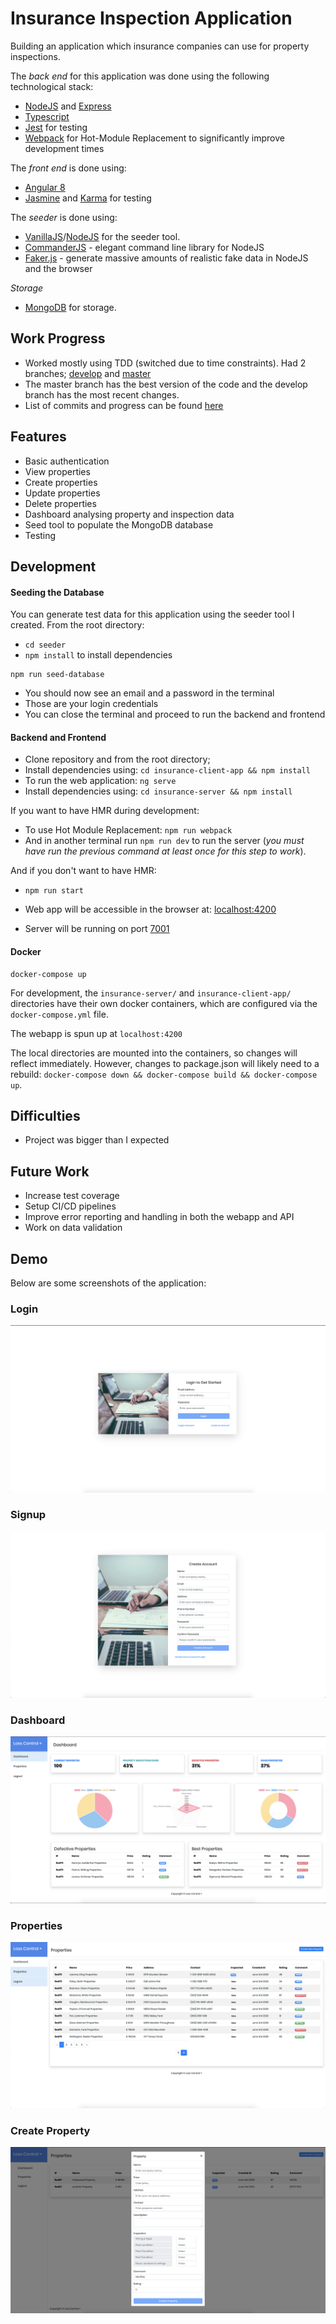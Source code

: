 Insurance Inspection Application
========================================
Building an application which insurance companies can use for property inspections. 

The _back end_ for this application was done using the following technological stack:
* [NodeJS]() and [Express]()
* [Typescript]()
* [Jest]() for testing
* [Webpack]() for Hot-Module Replacement to significantly improve development times

The _front end_ is done using:
* [Angular 8]()
* [Jasmine]() and [Karma]() for testing

The _seeder_ is done using:
* [VanillaJS]()/[NodeJS]() for the seeder tool.
* [CommanderJS](https://github.com/tj/commander.js/) - elegant command line library for NodeJS
* [Faker.js](https://github.com/marak/Faker.js/) - generate massive amounts of realistic fake data in NodeJS and the browser

_Storage_
* [MongoDB]() for storage.

## Work Progress
* Worked mostly using TDD (switched due to time constraints). Had 2 branches; [develop]() and [master]()
* The master branch has the best version of the code and the develop branch has the most recent changes.
* List of commits and progress can be found [here](https://github.com/DanCarl857/web-developer-hiring-project/commits/develop)

## Features
* Basic authentication
* View properties
* Create properties
* Update properties
* Delete properties
* Dashboard analysing property and inspection data
* Seed tool to populate the MongoDB database
* Testing

## Development

#### Seeding the Database
You can generate test data for this application using the seeder tool I created.
From the root directory:
* `cd seeder`
* `npm install` to install dependencies
```
npm run seed-database
```
* You should now see an email and a password in the terminal
* Those are your login credentials
* You can close the terminal and proceed to run the backend and frontend

#### Backend and Frontend
* Clone repository and from the root directory;
* Install dependencies using: `cd insurance-client-app && npm install` 
* To run the web application: `ng serve`
* Install dependencies using: `cd insurance-server && npm install` 

If you want to have HMR during development:

* To use Hot Module Replacement: `npm run webpack` 
* And in another terminal run `npm run dev` to run the server (_you must have run the previous command at least once for this step to work_).

And if you don't want to have HMR:

* `npm run start`

* Web app will be accessible in the browser at: [localhost:4200](http://localhost:4200)
* Server will be running on port [7001]()

#### Docker
```
docker-compose up
```

For development, the `insurance-server/` and `insurance-client-app/` directories have their own docker containers, which are configured via the `docker-compose.yml` file.

The webapp is spun up at `localhost:4200`

The local directories are mounted into the containers, so changes will reflect immediately. However, changes to package.json will likely need to a rebuild: `docker-compose down && docker-compose build && docker-compose up`.


## Difficulties
* Project was bigger than I expected

## Future Work
* Increase test coverage
* Setup CI/CD pipelines
* Improve error reporting and handling in both the webapp and API
* Work on data validation

## Demo
Below are some screenshots of the application:

### Login
![Login Image](screenshots/login.png)

### Signup
![Signup Image](screenshots/signup.png)

### Dashboard
![Dashboard Image](screenshots/dashboard.png)

### Properties
![Properties Image](screenshots/property.png)

### Create Property
![Create property Image](screenshots/create_property.png)